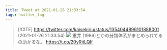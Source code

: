 ```yaml
---
title: Tweet at 2021-01-26 21:33:54
tags: twitter_log
---
```


> [!CITE] https://twitter.com/kaisekiriu/status/1354044896101888001 (2021-01-26 21:33:54)
> ![](https://twitter.com/kaisekiriu/status/1354044896101888001)
> 重井 (1986)とかの分類体系がまとめられてるの助かるな。
> https://t.co/20yRitLQIf
